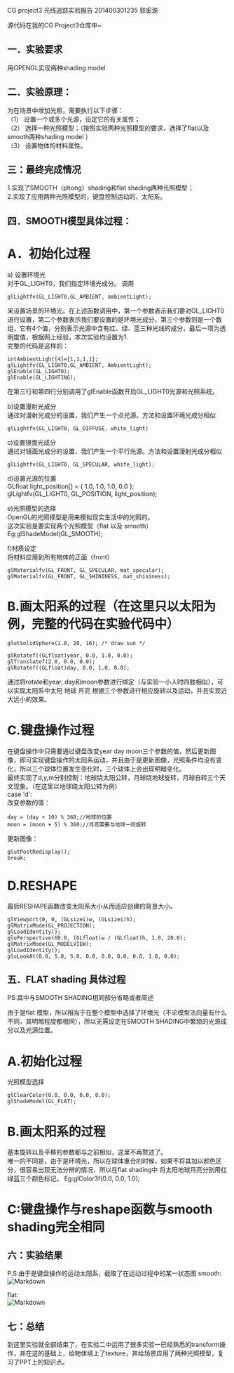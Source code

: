 ﻿CG project3 光线追踪实验报告
201400301235 郭奚源

源代码在我的CG Project3仓库中~

## 一．实验要求
用OPENGL实现两种shading model

## 二．实验原理：
为在场景中增加光照，需要执行以下步骤：  
（1） 设置一个或多个光源，设定它的有关属性；  
（2） 选择一种光照模型；（按照实验两种光照模型的要求，选择了flat以及smooth两种shading model ）  
（3） 设置物体的材料属性。  

## 三：最终完成情况
1.实现了SMOOTH（phong）shading和flat shading两种光照模型；  
2.实现了应用两种光照模型的，键盘控制运动的，太阳系。  

## 四．SMOOTH模型具体过程：
# A．初始化过程  

a) 设置环境光  
对于GL_LIGHT0，我们指定环境光成分。 调用  
<pre><code>glLightfv(GL_LIGHT0,GL_AMBIENT, ambientLight);    </code></pre>
来设置场景的环境光。在上述函数调用中，第一个参数表示我们要对GL_LIGHT0进行设置，第二个参数表示我们要设置的是环境光成分，第三个参数则是一个数组，它有4个值，分别表示光源中含有红、绿、蓝三种光线的成分，最后一项为透明度值，根据网上经验，本次实验均设置为1.  
完整的代码是这样的：  
<pre><code>intAmbientLight[4]={1,1,1,1};  
glLightfv(GL_LIGHT0,GL_AMBIENT, AmbientLight);  
glEnable(GL_LIGHT0);  
glEnable(GL_LIGHTING);  </code></pre>
在第三行和第四行分别调用了glEnable函数开启GL_LIGHT0光源和光照系统。  

b)设置漫射光成分  
通过对漫射光成分的设置，我们产生一个点光源。方法和设置环境光成分相似  
<pre><code>glLightfv(GL_LIGHT0, GL_DIFFUSE, white_light)  </code></pre>

c)设置镜面光成分  
通过对镜面光成分的设置，我们产生一个平行光源。方法和设置漫射光成分相似  
<pre><code>glLightfv(GL_LIGHT0, GL_SPECULAR, white_light);   </code></pre>
 
d)设置光源的位置  
GLfloat light_position[] = { 1.0, 1.0, 1.0, 0.0 };  
glLightfv(GL_LIGHT0, GL_POSITION, light_position); 

e)光照模型的选择  
OpenGL的光照模型是用来模拟现实生活中的光照的。  
这次实验是要实现两个光照模型（flat 以及 smooth）  
Eg:glShadeModel(GL_SMOOTH);  

f)材质设定  
将材料应用到所有物体的正面（front）  
<pre><code>glMaterialfv(GL_FRONT, GL_SPECULAR, mat_specular);  
glMaterialfv(GL_FRONT, GL_SHININESS, mat_shininess);  </code></pre>

# B.画太阳系的过程（在这里只以太阳为例，完整的代码在实验代码中）  
<pre><code>glutSolidSphere(1.0, 20, 16); /* draw sun */  

glRotatef((GLfloat)year, 0.0, 1.0, 0.0);  
glTranslatef(2.0, 0.0, 0.0);  
glRotatef((GLfloat)day, 0.0, 1.0, 0.0);  </code></pre>
通过将rotate和year, day和moon参数进行绑定（与实验一小人时四肢相似），可以实现太阳系中太阳 地球 月亮 根据三个参数进行相应旋转以及运动，并且实现近大远小的效果。  


# C.键盘操作过程  
在键盘操作中只需要通过键盘改变year day moon三个参数的值，然后更新图像，即可实现键盘操作的太阳系运动，并且由于是更新图像，光照条件均没有变化，所以三个球体位置发生变化时，三个球体上会出现明暗变化。  
最终实现了d,y,m分别控制：地球绕太阳公转，月球绕地球旋转，月球自转三个天文现象。（在这里以地球绕太阳公转为例）  
case 'd':  
改变参数的值：  
<pre><code>day = (day + 10) % 360;//地球的位置  
moon = (moon + 5) % 360;//月亮需要与地球一同旋转  </code></pre>
更新图像：  

<pre><code>glutPostRedisplay();  
break;  </code></pre>

# D.RESHAPE
最后RESHAPE函数改变太阳系大小从而适应创建的背景大小。  
<pre><code>glViewport(0, 0, (GLsizei)w, (GLsizei)h);    
glMatrixMode(GL_PROJECTION);  
glLoadIdentity();  
gluPerspective(60.0, (GLfloat)w / (GLfloat)h, 1.0, 20.0);  
glMatrixMode(GL_MODELVIEW);  
glLoadIdentity();  
gluLookAt(0.0, 5.0, 5.0, 0.0, 0.0, 0.0, 0.0, 1.0, 0.0);  </code></pre>
	
## 五．FLAT shading 具体过程
PS:其中与SMOOTH SHADING相同部分省略或者简述  

由于是flat 模型，所以相当于在整个模型中选择了环境光（不论模型法向量有什么不同，其明暗程度都相同），所以无需设定在SMOOTH SHADING中繁琐的光源成分以及光源位置。  
# A.初始化过程  
光照模型选择
<pre><code>glClearColor(0.0, 0.0, 0.0, 0.0);  
glShadeModel(GL_FLAT);    </code></pre>

# B.画太阳系的过程
基本旋转以及平移的参数都与之前相似，这里不再赘述了。  
唯一的不同是，由于是环境光，所以在球体重合的时候，如果不将其加以颜色区分，很容易出现无法分辨的情况，所以在flat shading中 将太阳地球月亮分别用红绿蓝三个颜色标记。
Eg:glColor3f(0.0, 0.0, 1.0);  

# C:键盘操作与reshape函数与smooth shading完全相同  

## 六：实验结果
P.S:由于是键盘操作的运动太阳系，截取了在运动过程中的某一状态图
smooth:  
![Markdown](http://i1.piimg.com/1949/67a071c384ad9b1e.png)  

flat:  
![Markdown](http://i1.piimg.com/1949/5addaa91f692cdf2.png)


## 七：总结
到这里实验就全部结束了，在实验二中运用了很多实验一已经熟悉的transform操作，并在这的基础上，给物体填上了texture，并给场景应用了两种光照模型，复习了PPT上的知识点。


	
